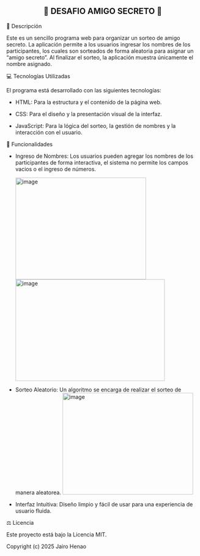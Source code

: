 <h2 align= "center">
🎁  DESAFIO AMIGO SECRETO 🎁 
</h2>
🎯 Descripción

Este es un sencillo programa web para organizar un sorteo de amigo secreto. La aplicación permite a los usuarios ingresar los nombres de los participantes, los cuales son sorteados de forma aleatoria para asignar un “amigo secreto”. Al finalizar el sorteo, la aplicación muestra únicamente el nombre asignado.

💻 Tecnologías Utilizadas

El programa está desarrollado con las siguientes tecnologías:

- HTML: Para la estructura y el contenido de la página web.

- CSS: Para el diseño y la presentación visual de la interfaz.

- JavaScript: Para la lógica del sorteo, la gestión de nombres y la interacción con el usuario.

🚀 Funcionalidades

- Ingreso de Nombres: Los usuarios pueden agregar los nombres de los participantes de forma interactiva, el sistema no permite los campos vacios o el ingreso de números.

  <img width="341" height="266" alt="image" src="https://github.com/user-attachments/assets/d9ec8e68-2fc2-44bd-88bc-25d11c8891a1" /> <img width="390" height="266" alt="image" src="https://github.com/user-attachments/assets/3a59fc06-1ea2-41eb-be81-89f8f1d98b2e" />



- Sorteo Aleatorio: Un algoritmo se encarga de realizar el sorteo de manera aleatorea.
  <img width="341" height="266" alt="image" src="https://github.com/user-attachments/assets/53ab02d5-23b4-443b-9fb4-366f1b09c52f" />

- Interfaz Intuitiva: Diseño limpio y fácil de usar para una experiencia de usuario fluida.

⚖️ Licencia

Este proyecto está bajo la Licencia MIT.

Copyright (c) 2025 Jairo Henao
